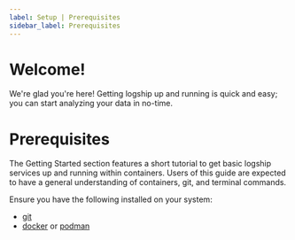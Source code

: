 ```yaml
---
label: Setup | Prerequisites
sidebar_label: Prerequisites
---
```


# Welcome!

We're glad you're here! Getting logship up and running is quick and easy; you can start analyzing your data in no-time.

# Prerequisites

The Getting Started section features a short tutorial to get basic logship services up and running within containers. Users of this guide are expected to have a general understanding of containers, git, and terminal commands.

Ensure you have the following installed on your system:
- [git](https://git-scm.com/)
- [docker](https://www.docker.com/get-started/) or [podman](https://podman.io/get-started)




